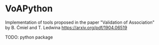 # VoAPython
Implementation of tools proposed in the paper "Validation of Association" by B. Ćmiel and T. Ledwina
https://arxiv.org/pdf/1904.06519

TODO: python package
